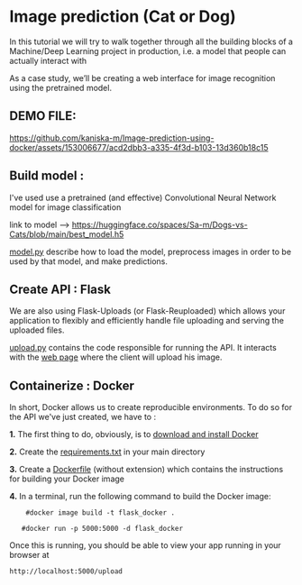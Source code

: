 # Image prediction (Cat or Dog)

In this tutorial we will try to walk together through all the building blocks of a Machine/Deep Learning project in production, i.e. a model that people can actually interact with

As a case study, we’ll be creating a web interface for image recognition using the pretrained model.

## DEMO FILE:
https://github.com/kaniska-m/Image-prediction-using-docker/assets/153006677/acd2dbb3-a335-4f3d-b103-13d360b18c15

## Build model : 

I've used use a pretrained (and effective) Convolutional Neural Network model for image classification 


link to model -->  https://huggingface.co/spaces/Sa-m/Dogs-vs-Cats/blob/main/best_model.h5

[model.py](./best_model.py) describe how to load the model, preprocess images in order to be used by that model, and make predictions.

## Create API : Flask


We are also using Flask-Uploads (or Flask-Reuploaded) which allows your application to flexibly and efficiently handle file uploading and serving the uploaded files.

[upload.py](./upload.py) contains the code responsible for running the API. It interacts with the [web page](./templates/upload.html) where the client will upload his image.

## Containerize : Docker

In short, Docker allows us to create reproducible environments. To do so for the API we've just created, we have to :

**1.** The first thing to do, obviously, is to [download and install Docker](https://www.docker.com/products/docker-desktop)

**2.** Create the [requirements.txt](./requirements.txt) in your main directory

**3.** Create a [Dockerfile](./Dockerfile) (without extension) which contains the instructions for building your Docker image

**4.** In a terminal, run the following command to build the Docker image:
  ```
      #docker image build -t flask_docker .
  ```

```
   #docker run -p 5000:5000 -d flask_docker
```

Once this is running, you should be able to view your app running in your browser at
```
http://localhost:5000/upload
```







